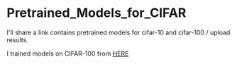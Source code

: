 # Pretrained_Models_for_CIFAR
I'll share a link contains pretrained models for cifar-10 and cifar-100 / upload results.

I trained models on CIFAR-100 from [HERE](https://github.com/weiaicunzai/pytorch-cifar100)
